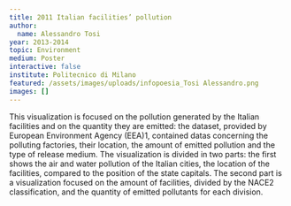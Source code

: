 ```yaml
---
title: 2011 Italian facilities’ pollution
author:
  name: Alessandro Tosi
year: 2013-2014
topic: Environment
medium: Poster
interactive: false
institute: Politecnico di Milano
featured: /assets/images/uploads/infopoesia_Tosi Alessandro.png
images: []
---
```

This visualization is focused on the pollution generated by the Italian facilities and on the quantity they are emitted: the dataset, provided by European Environment Agency (EEA)1, contained datas concerning the polluting factories, their location, the amount of emitted pollution and the type of release medium. The visualization is divided in two parts: the first shows the air and water pollution of the Italian cities, the location of the facilities, compared to the position of the state capitals. The second part is a visualization focused on the amount of facilities, divided by the NACE2 classification, and the quantity of emitted pollutants for each division.
